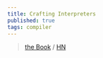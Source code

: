 ```yaml
---
title: Crafting Interpreters
published: true
tags: compiler
---
```

> [the Book](https://craftinginterpreters.com/) / [HN](https://news.ycombinator.com/item?id=40950235)
